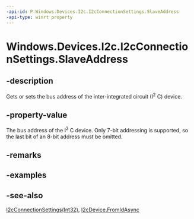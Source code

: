 ```yaml
---
-api-id: P:Windows.Devices.I2c.I2cConnectionSettings.SlaveAddress
-api-type: winrt property
---
```


<!-- Property syntax
public int SlaveAddress { get;  set; }
-->

# Windows.Devices.I2c.I2cConnectionSettings.SlaveAddress

## -description
Gets or sets the bus address of the inter-integrated circuit (I<sup>2</sup> C) device.

## -property-value
The bus address of the I<sup>2</sup> C device. Only 7-bit addressing is supported, so the last bit of an 8-bit address must be omitted.

## -remarks

## -examples

## -see-also
[I2cConnectionSettings(Int32)](i2cconnectionsettings_i2cconnectionsettings_745845612.md), [I2cDevice.FromIdAsync](i2cdevice_fromidasync_1693757112.md)